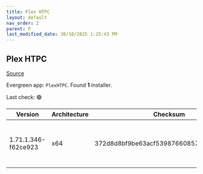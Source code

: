 ```yaml
---
title: Plex HTPC
layout: default
nav_order: 2
parent: P
last_modified_date: 30/10/2025 1:25:43 PM
---
```


## Plex HTPC

[Source](https://www.plex.tv/media-server-downloads/)

Evergreen app: `PlexHTPC`. Found **1** installer.

Last check: 🟢

| Version             | Architecture | Checksum                                 | URI                                                                                                                                                                                                      |
| ------------------- | ------------ | ---------------------------------------- | -------------------------------------------------------------------------------------------------------------------------------------------------------------------------------------------------------- |
| 1.71.1.346-f62ce923 | x64          | 372d8d8bf9be63acf539876608570c464adad86d | [https://downloads.plex.tv/htpc/1.71.1.346-f62ce923/windows/PlexHTPC-1.71.1.346-f62ce923-x86_64.exe](https://downloads.plex.tv/htpc/1.71.1.346-f62ce923/windows/PlexHTPC-1.71.1.346-f62ce923-x86_64.exe) |
